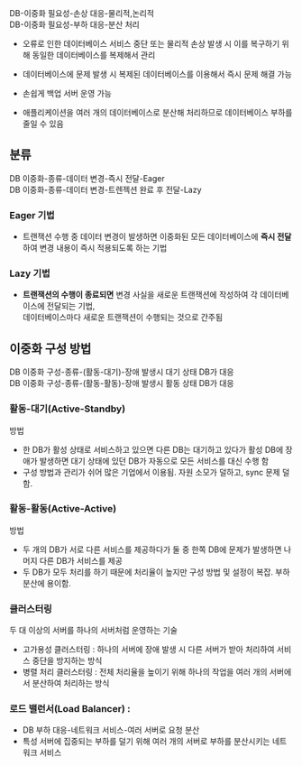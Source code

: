 
DB-이중화 필요성-손상 대응-물리적,논리적  
DB-이중화 필요성-부하 대응-분산 처리

- 오류로 인한 데이터베이스 서비스 중단 또는 물리적 손상 발생 시 이를 복구하기 위해 동일한 데이터베이스를 복제해서 관리
    
- 데이터베이스에 문제 발생 시 복제된 데이터베이스를 이용해서 즉시 문제 해결 가능
    
- 손쉽게 백업 서버 운영 가능
    
- 애플리케이션을 여러 개의 데이터베이스로 분산해 처리하므로 데이터베이스 부하를 줄일 수 있음
    

## 분류

DB 이중화-종류-데이터 변경-즉시 전달-Eager  
DB 이중화-종류-데이터 변경-트렌젝션 완료 후 전달-Lazy

### Eager 기법

- 트랜잭션 수행 중 데이터 변경이 발생하면 이중화된 모든 데이터베이스에 **즉시 전달**하여 변경 내용이 즉시 적용되도록 하는 기법

### Lazy 기법

- **트랜잭션의 수행이 종료되면** 변경 사실을 새로운 트랜잭션에 작성하여 각 데이터베이스에 전달되는 기법,  
    데이터베이스마다 새로운 트랜잭션이 수행되는 것으로 간주됨

## 이중화 구성 방법

DB 이중화 구성-종류-(활동-대기)-장애 발생시 대기 상태 DB가 대응  
DB 이중화 구성-종류-(활동-활동)-장애 발생시 활동 상태 DB가 대응

### 활동-대기(Active-Standby)

방법

- 한 DB가 활성 상태로 서비스하고 있으면 다른 DB는 대기하고 있다가 활성 DB에 장애가 발생하면 대기 상태에 있던 DB가 자동으로 모든 서비스를 대신 수행 함
- 구성 방법과 관리가 쉬어 많은 기업에서 이용됨. 자원 소모가 덜하고, sync 문제 덜함.

### 활동-활동(Active-Active)

방법

- 두 개의 DB가 서로 다른 서비스를 제공하다가 둘 중 한쪽 DB에 문제가 발생하면 나머지 다른 DB가 서비스를 제공
- 두 DB가 모두 처리를 하기 때문에 처리율이 높지만 구성 방법 및 설정이 복잡. 부하 분산에 용이함.

### 클러스터링

두 대 이상의 서버를 하나의 서버처럼 운영하는 기술

- 고가용성 클러스터링 : 하나의 서버에 장애 발생 시 다른 서버가 받아 처리하여 서비스 중단을 방지하는 방식
- 병렬 처리 클러스터링 : 전체 처리율을 높이기 위해 하나의 작업을 여러 개의 서버에서 분산하여 처리하는 방식

### 로드 밸런서(Load Balancer) :

- DB 부하 대응-네트워크 서비스-여러 서버로 요청 분산
- 특성 서버에 집중되는 부하를 덜기 위해 여러 개의 서버로 부하를 분산시키는 네트워크 서비스